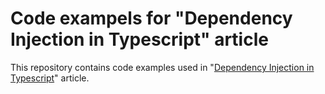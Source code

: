 # Code exampels for "Dependency Injection in Typescript" article

This repository contains code examples used in "[Dependency Injection in Typescript](https://mateuszsuchon.com/articles/dependency-injection-in-typescript)" article.
